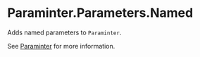 # Paraminter.Parameters.Named

Adds named parameters to `Paraminter`.

See [Paraminter](https://www.github.com/Paraminter/Paraminter) for more information.